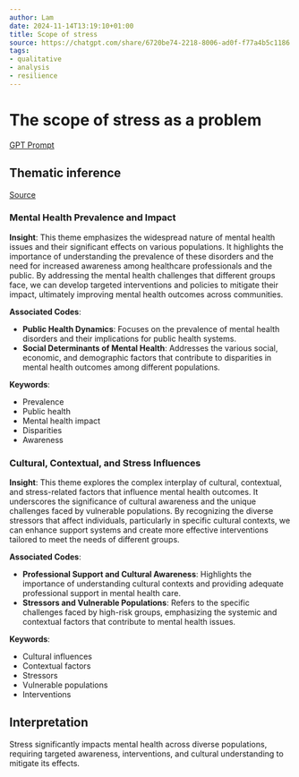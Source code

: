 ```yaml
---
author: Lam
date: 2024-11-14T13:19:10+01:00
title: Scope of stress
source: https://chatgpt.com/share/6720be74-2218-8006-ad0f-f77a4b5c1186
tags:
- qualitative
- analysis
- resilience
---
```


# The scope of stress as a problem

[GPT Prompt](Projects/prompt-for-GPT-based-thematic-analysis.md)

## Thematic inference

[Source](https://chatgpt.com/share/6720be74-2218-8006-ad0f-f77a4b5c1186)

### Mental Health Prevalence and Impact

**Insight**: This theme emphasizes the widespread nature of mental health issues and their significant effects on various populations. It highlights the importance of understanding the prevalence of these disorders and the need for increased awareness among healthcare professionals and the public. By addressing the mental health challenges that different groups face, we can develop targeted interventions and policies to mitigate their impact, ultimately improving mental health outcomes across communities.

**Associated Codes**:

- **Public Health Dynamics**: Focuses on the prevalence of mental health disorders and their implications for public health systems.
- **Social Determinants of Mental Health**: Addresses the various social, economic, and demographic factors that contribute to disparities in mental health outcomes among different populations.

**Keywords**:

- Prevalence
- Public health
- Mental health impact
- Disparities
- Awareness

### Cultural, Contextual, and Stress Influences

**Insight**: This theme explores the complex interplay of cultural, contextual, and stress-related factors that influence mental health outcomes. It underscores the significance of cultural awareness and the unique challenges faced by vulnerable populations. By recognizing the diverse stressors that affect individuals, particularly in specific cultural contexts, we can enhance support systems and create more effective interventions tailored to meet the needs of different groups.

**Associated Codes**:

- **Professional Support and Cultural Awareness**: Highlights the importance of understanding cultural contexts and providing adequate professional support in mental health care.
- **Stressors and Vulnerable Populations**: Refers to the specific challenges faced by high-risk groups, emphasizing the systemic and contextual factors that contribute to mental health issues.
  
**Keywords**:

- Cultural influences
- Contextual factors
- Stressors
- Vulnerable populations
- Interventions

## Interpretation

Stress significantly impacts mental health across diverse populations, requiring targeted awareness, interventions, and cultural understanding to mitigate its effects.

